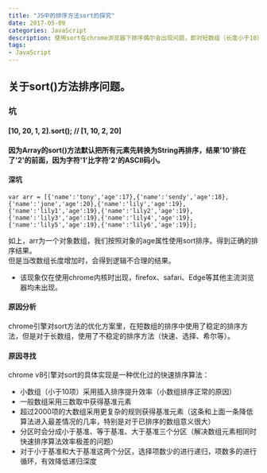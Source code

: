 ```yaml
---
title: "JS中的排序方法sort的探究"
date: 2017-05-09
categories: JavaScript
description: 使用sort在chrome浏览器下排序偶尔会出现问题，即对短数组（长度小于10）时，对不需要调换顺序的元素依然调换了顺序，特意研究一下。
tags: 
- JavaScript
---
```



## 关于sort()方法排序问题。
### 坑  
#### [10, 20, 1, 2].sort(); // [1, 10, 2, 20]  
#### 因为Array的sort()方法默认把所有元素先转换为String再排序，结果'10'排在了'2'的前面，因为字符'1'比字符'2'的ASCII码小。

#### 深坑  

```
var arr = [{'name':'tony','age':17},{'name':'sendy','age':18},{'name':'jone','age':20},{'name':'lily','age':19},{'name':'lily1','age':19},{'name':'lily2','age':19},{'name':'lily3','age':19},{'name':'lily4','age':19},{'name':'lily5','age':19},{'name':'lily6','age':19}];  
```

如上，arr为一个对象数组，我们按照对象的age属性使用sort排序。得到正确的排序结果。  
但是当改数组长度增加时，会得到逻辑不合理的结果。  

- 该现象仅在使用chrome内核时出现，firefox、safari、Edge等其他主流浏览器均未出现。
  
#### 原因分析  
chrome引擎对sort方法的优化方案里，在短数组的排序中使用了稳定的排序方法，但是对于长数组，使用了不稳定的排序方法（快速、选择、希尔等）。  
#### 原因寻找  
chrome v8引擎对sort的具体实现是一种优化过的快速排序算法：

- 小数组（小于10项）采用插入排序提升效率（小数组排序正常的原因）
- 一般数组采用三数取中获得基准元素
- 超过2000项的大数组采用更复杂的规则获得基准元素（这条和上面一条降低算法进入最差情况的几率，特别是对于已排序的数组意义很大）
- 分区时会分成小于基准、等于基准、大于基准三个分区（解决数组元素相同时快速排序算法效率极差的问题）
- 对于小于基准和大于基准这两个分区，选择项数少的进行递归，项数多的进行循环，有效降低递归深度
